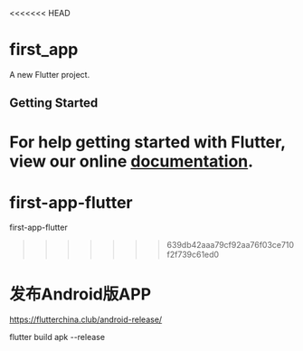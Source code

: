 <<<<<<< HEAD
# first_app

A new Flutter project.

## Getting Started

For help getting started with Flutter, view our online
[documentation](https://flutter.io/).
=======
# first-app-flutter
first-app-flutter
>>>>>>> 639db42aaa79cf92aa76f03ce710f2f739c61ed0

# 发布Android版APP
https://flutterchina.club/android-release/

flutter build apk --release